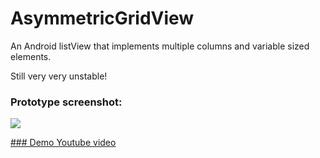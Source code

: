# AsymmetricGridView

An Android listView that implements multiple columns and variable sized elements.

Still very very unstable!

### Prototype screenshot:

![](http://f.cl.ly/items/0n1F0o3Z3W2X2c2M142d/Screen%20Shot%202014-04-08%20at%204.52.05%20PM.png)


[### Demo Youtube video](https://www.youtube.com/watch?v=hVmk3wUpbaY&feature=youtu.be)
